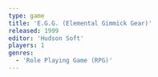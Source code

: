 ```yaml
---
type: game
title: 'E.G.G. (Elemental Gimmick Gear)'
released: 1999
editor: 'Hudson Soft'
players: 1
genres:
  - 'Role Playing Game (RPG)'
---
```

